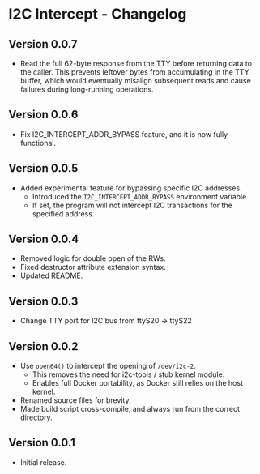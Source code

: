 # I2C Intercept - Changelog

## Version 0.0.7

- Read the full 62-byte response from the TTY before returning data to the caller.
  This prevents leftover bytes from accumulating in the TTY buffer, which would
  eventually misalign subsequent reads and cause failures during long-running
  operations.

## Version 0.0.6

- Fix I2C_INTERCEPT_ADDR_BYPASS feature, and it is now fully functional.

## Version 0.0.5

- Added experimental feature for bypassing specific I2C addresses.
  - Introduced the `I2C_INTERCEPT_ADDR_BYPASS` environment variable.
  - If set, the program will not intercept I2C transactions for the specified address.

## Version 0.0.4

- Removed logic for double open of the RWs.
- Fixed destructor attribute extension syntax.
- Updated README.

## Version 0.0.3
- Change TTY port for I2C bus from ttyS20 -> ttyS22

## Version 0.0.2

- Use `open64()` to intercept the opening of `/dev/i2c-2`.
  - This removes the need for i2c-tools / stub kernel module.
  - Enables full Docker portability, as Docker still relies on the host kernel.
- Renamed source files for brevity.
- Made build script cross-compile, and always run from the correct directory.

## Version 0.0.1

- Initial release.
